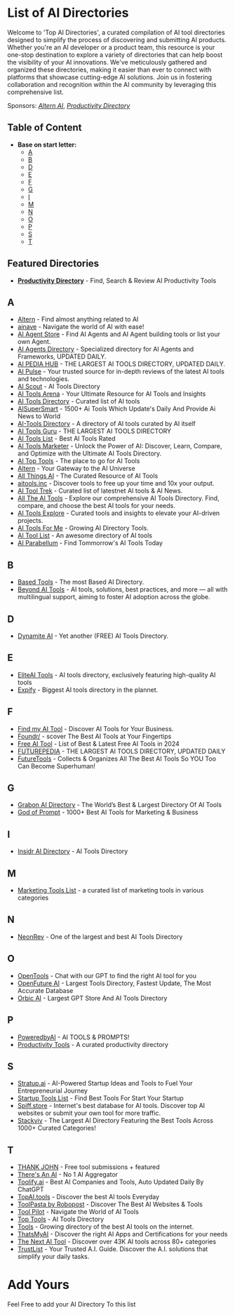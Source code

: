 # List of AI Directories

Welcome to 'Top AI Directories', a curated compilation of AI tool directories designed to simplify the process of discovering and submitting AI products. Whether you're an AI developer or a product team, this resource is your one-stop destination to explore a variety of directories that can help boost the visibility of your AI innovations. We've meticulously gathered and organized these directories, making it easier than ever to connect with platforms that showcase cutting-edge AI solutions. Join us in fostering collaboration and recognition within the AI community by leveraging this comprehensive list.

Sponsors: *[Altern AI](https://altern.ai)*, *[Productivity Directory](https://productivity.directory)*

## Table of Content

- **Base on start letter:**
  - [A](#a)
  - [B](#b)
  - [D](#d)
  - [E](#e)
  - [F](#f)
  - [G](#g)
  - [I](#i)
  - [M](#m)
  - [N](#n)
  - [O](#o)
  - [P](#p)
  - [S](#s)
  - [T](#t)
  

## Featured Directories

- **[Productivity Directory](https://productivity.directory)** - Find, Search & Review AI Productivity Tools

## A

- [Altern](https://altern.ai) - Find almost anything related to AI
- [ainave](https://www.ainave.com) - Navigate the world of AI with ease!
- [AI Agent Store](https://aiagentstore.ai) - Find AI Agents and AI Agent building tools or list your own Agent.
-  [AI Agents Directory](https://aiagentsdirectory.com/) - Specialized directory for AI Agents and Frameworks, UPDATED DAILY.
- [AI PEDIA HUB](https://aipediahub.com/) - THE LARGEST AI TOOLS DIRECTORY, UPDATED DAILY.
- [AI Pulse](https://www.aipulse.fyi) - Your trusted source for in-depth reviews of the latest AI tools and technologies.
- [AI Scout](https://aiscout.net/) - AI Tools Directory
- [AI Tools Arena](https://aitoolsarena.com/) - Your Ultimate Resource for AI Tools and Insights
- [AI Tools Directory](https://aitoolsdirectory.com/) - Curated list of AI tools
- [AISuperSmart](https://www.aisupersmart.com/ai-tools-directory/) - 1500+ Ai Tools Which Update's Daily And Provide Ai News to World
- [AI-Tools Directory](https://ai-tools.directory) - A directory of AI tools curated by AI itself
- [AI Tools Guru](https://aitoolguru.com/) - THE LARGEST AI TOOLS DIRECTORY
- [AI Tools List](https://aitoolslist.io/) - Best AI Tools Rated
- [AI Tools Marketer](https://aitoolsmarketer.com/) - Unlock the Power of AI: Discover, Learn, Compare, and Optimize with the Ultimate AI Tools Directory.
- [AI Top Tools](https://aitoptools.com/) - The place to go for AI Tools 
- [Altern](https://altern.ai) - Your Gateway to the AI Universe
- [All Things AI](https://allthingsai.com/) - The Curated Resource of AI Tools
- [aitools.inc](https://aitools.inc) - Discover tools to free up your time and 10x your output.
- [AI Tool Trek](https://aitooltrek.com/) - Curated list of latestnet AI tools & AI News.
- [All The AI Tools](https://alltheaitools.com/) - Explore our comprehensive AI Tools Directory. Find, compare, and choose the best AI tools for your needs.
- [AI Tools Explore](https://aiex.me/) - Curated tools and insights to elevate your AI-driven projects.
- [AI Tools For Me](https://aitoolsforme.com/) - Growing AI Directory Tools.
- [AI Tool List](https://www.aitoollist.org) - An awesome directory of AI tools
- [AI Parabellum](https://aiparabellum.com) - Find Tommorrow's AI Tools Today


## B 
- [Based Tools](https://www.basedtools.ai/) - The most Based AI Directory.
- [Beyond AI Tools](https://www.beyondaitools.com/) - AI tools, solutions, best practices, and more — all with multilingual support, aiming to foster AI adoption across the globe.

## D 
- [Dynamite AI](https://www.dynamite-ai.com/) - Yet another (FREE) AI Tools Directory.

## E
- [EliteAI Tools](https://eliteai.tools) - AI tools directory, exclusively featuring high-quality AI tools
- [Expify](https://www.expify.ai) - Biggest AI tools directory in the plannet.

## F

- [Find my AI Tool](https://findmyaitool.com/) - Discover AI Tools for Your Business.
- [Foundr/](https://foundr.ai/) - scover The Best AI Tools at Your Fingertips
- [Free AI Tool](https://freeaitool.ai/) - List of Best & Latest Free AI Tools in 2024
- [FUTUREPEDIA](https://www.futurepedia.io/) - THE LARGEST AI TOOLS DIRECTORY, UPDATED DAILY
- [FutureTools](https://www.futuretools.io/) - Collects & Organizes All The Best AI Tools So YOU Too Can Become Superhuman!

## G

- [Grabon AI Directory](https://www.grabon.in/indulge/ai-tools/) - The World’s Best & Largest Directory Of AI Tools
- [God of Prompt](https://godofprompt.ai/best-ai-tools/) - 1000+ Best AI Tools for Marketing & Business

## I

- [Insidr AI Directory](https://www.insidr.ai/ai-tools/) - AI Tools Directory

## M

- [Marketing Tools List](https://marketingtoolslist.com) - a curated list of marketing tools in various categories

## N

- [NeonRev](https://www.neonrev.com/) - One of the largest and best AI Tools Directory 

## O

- [OpenTools](https://opentools.ai/) - Chat with our GPT to find the right AI tool for you
- [OpenFuture AI](https://openfuture.ai/) - Largest Tools Directory, Fastest Update, The Most Accurate Database
- [Orbic AI](https://orbic.ai) - Largest GPT Store And AI Tools Directory

## P

- [PoweredbyAI](https://poweredbyai.app) - AI TOOLS & PROMPTS!
- [Productivity Tools](https://productivity.directory) - A curated productivity directory

## S

- [Stratup.ai](https://stratup.ai/) - AI-Powered Startup Ideas and Tools to Fuel Your Entrepreneurial Journey
- [Startup Tools List](https://startuptoolslist.com) - Find Best Tools For Start Your Startup
- [Spiff.store](http://spiff.store/) - Internet's best database for AI tools. Discover top AI websites or submit your own tool for more traffic.
- [Stackviv](https://stackviv.ai/) - The Largest AI Directory Featuring the Best Tools Across 1000+ Curated Categories!

## T
- [THANK JOHN](https://www.thankjohn.com/) - Free tool submissions + featured
- [There's An AI](https://theresanai.com) - No 1 AI Aggregator 
- [Toolify.ai](https://www.toolify.ai/) - Best AI Companies and Tools, Auto Updated Daily By ChatGPT
- [TopAI.tools](https://topai.tools/) - Discover the best AI tools Everyday
- [ToolPasta by Robopost](https://toolpasta.com/) - Discover The Best AI Websites & Tools
- [Tool Pilot](https://www.toolpilot.ai) - Navigate the World of AI Tools
- [Top Tools](https://www.toptools.ai/) - AI Tools Directory
- [Tools](https://tools.so/) - Growing directory of the best AI tools on the internet.
- [ThatsMyAI](https://thatsmy.ai/) - Discover the right AI Apps and Certifications for your needs
- [The Next AI Tool](https://thenextaitool.com) - Discover over 43K AI tools across 80+ categories
- [TrustList](https://www.trustlist.ai/) - Your Trusted A.I. Guide. Discover the A.I. solutions that simplify your daily tasks.

# Add Yours

Feel Free to add your AI Directory To this list

